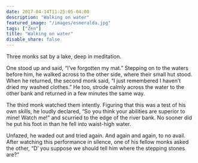 ```yaml
---
date: 2017-04-14T11:25:05-04:00
description: "Walking on water"
featured_image: "/images/esmeralda.jpg"
tags: ["Zen"]
title: "Walking on water"
disable_share: false
---
```

Three monks sat by a lake, deep in meditation.

One stood up and said, “I’ve forgotten my mat.” Stepping on to the waters before him, he walked across to the other side, where their small hut stood. When he returned, the second monk said, “I just remembered I haven’t dried my washed clothes.” He too, strode calmly across the water to the other bank and returned in a few minutes the same way.

The third monk watched them intently. Figuring that this was a test of his own skills, he loudly declared, “So you think your abilities are superior to mine! Watch me!” and scurried to the edge of the river bank. No sooner did he put his foot in than he fell into waist-high water.

Unfazed, he waded out and tried again. And again and again, to no avail. After watching this performance in silence, one of his fellow monks asked the other, “D’ you suppose we should tell him where the stepping stones are?”